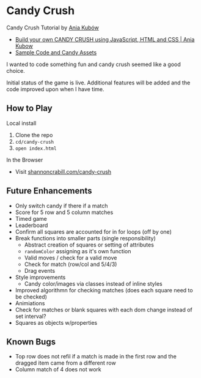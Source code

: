 # Candy Crush

Candy Crush Tutorial by [Ania Kubów](http://www.twitter.com/ania_kubow)

- [Build your own CANDY CRUSH using JavaScript, HTML and CSS | Ania Kubow](https://www.youtube.com/watch?v=XD5sZWxwJUk)
- [Sample Code and Candy Assets](https://github.com/kubowania/candy-crush)

I wanted to code something fun and candy crush seemed like a good choice. 

Initial status of the game is live. Additional features will be added and the code improved upon when I have time. 

## How to Play

Local install

1. Clone the repo
1. `cd/candy-crush`
1. `open index.html`

In the Browser

- Visit [shannoncrabill.com/candy-crush](http://www.shannoncrabill.com/candy-crush)

## Future Enhancements

- Only switch candy if there if a match
- Score for 5 row and 5 column matches
- Timed game
- Leaderboard
- Confirm all squares are accounted for in for loops (off by one)
- Break functions into smaller parts (single responsibility)
    - Abstract creation of squares or setting of attributes
    -  `randomColor` assigning as it's own function
    - Valid moves / check for a valid move
    - Check for match (row/col and 5/4/3)
    - Drag events
- Style improvements
    - Candy color/images via classes instead of inline styles
- Improved algorithmn for checking matches (does each square need to be checked)
- Animiations
- Check for matches or blank squares with each dom change instead of set interval?
- Squares as objects w/properties

## Known Bugs

- Top row does not refil if a match is made in the first row and the dragged item came from a different row
- Column match of 4 does not work